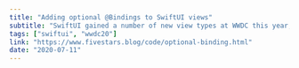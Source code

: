 ```yaml
---
title: "Adding optional @Bindings to SwiftUI views"
subtitle: "SwiftUI gained a number of new view types at WWDC this year, one of them being DisclosureGroup. DisclosureGroup acts like an expandable cell, showing or hiding it's content based on it's disclosure state. One interesting aspect of this view is that it provides a number of initializes, some of which require an isExpanded binding, some of which don't. In other words, this isExpanded state is optionally passed in when the view is initialized. In this post, Federico Zanetello shows us how we can add optional Bindings to SwiftUI views, by creating his own version of the DisclosureGroup view."
tags: ["swiftui", "wwdc20"]
link: "https://www.fivestars.blog/code/optional-binding.html"
date: "2020-07-11"
---
```

